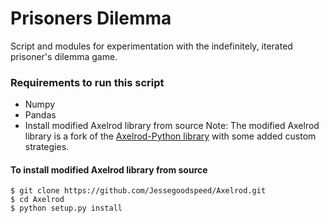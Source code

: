 # Prisoners Dilemma
Script and modules for experimentation with the indefinitely, iterated prisoner's dilemma game.

### Requirements to run this script
* Numpy
* Pandas
* Install modified Axelrod library from source
Note: The modified Axelrod library is a fork of the [Axelrod-Python library](https://github.com/Axelrod-Python/Axelrod/tree/master) with some added custom strategies.
#### To install modified Axelrod library from source
```
$ git clone https://github.com/Jessegoodspeed/Axelrod.git
$ cd Axelrod
$ python setup.py install
```
